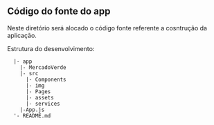 ## Código do fonte do app

Neste diretório será alocado o código fonte referente a cosntrução da aplicação.

Estrutura do desenvolvimento: 

```
  |- app
    |- MercadoVerde
    |- src
      |- Components
      |- img
      |- Pages
      |- assets
      |- services
    |-App.js
  '- README.md
```
